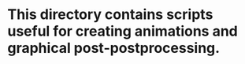 # This directory contains scripts useful for creating animations and graphical post-postprocessing.
